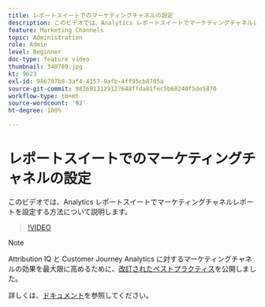 ```yaml
---
title: レポートスイートでのマーケティングチャネルの設定
description: このビデオでは、Analytics レポートスイートでマーケティングチャネルレポートを設定する方法について説明します。
feature: Marketing Channels
topic: Administration
role: Admin
level: Beginner
doc-type: feature video
thumbnail: 340789.jpg
kt: 9623
exl-id: 986707b8-3af4-4157-9afb-4ff95cb8705a
source-git-commit: 9836913129127648ffda01fec5b60240f5de5870
workflow-type: tm+mt
source-wordcount: '92'
ht-degree: 100%

---
```


# レポートスイートでのマーケティングチャネルの設定

このビデオでは、Analytics レポートスイートでマーケティングチャネルレポートを設定する方法について説明します。

>[!VIDEO](https://video.tv.adobe.com/v/340789/?quality=12&learn=on)

>[!NOTE]
>
>Attribution IQ と Customer Journey Analytics に対するマーケティングチャネルの効果を最大限に高めるために、[改訂されたベストプラクティス](https://experienceleague.adobe.com/docs/analytics/components/marketing-channels/mchannel-best-practices.html?lang=ja)を公開しました。

詳しくは、[ドキュメント](https://experienceleague.adobe.com/docs/analytics/components/marketing-channels/c-getting-started-mchannel.html?lang=ja)を参照してください。